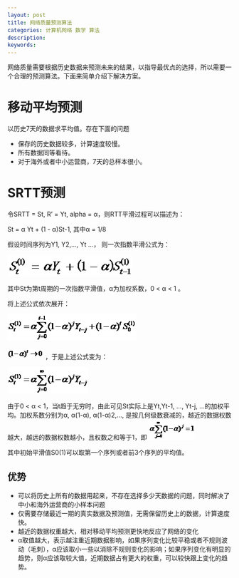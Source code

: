 ```yaml
---
layout: post
title: 网络质量预测算法
categories: 计算机网络 数学 算法
description: 
keywords: 
---
```




网络质量需要根据历史数据来预测未来的结果，以指导最优点的选择，所以需要一个合理的预测算法。下面来简单介绍下解决方案。

# 移动平均预测


以历史7天的数据求平均值。存在下面的问题
- 保存的历史数据较多，计算速度较慢。
- 所有数据同等看待。
- 对于海外或者中小运营商，7天的总样本很小。

# SRTT预测


令SRTT = St, R’ = Yt, alpha = α，则RTT平滑过程可以描述为：

St = α Yt + (1 - α)St-1, 其中α = 1/8
 
假设时间序列为Y1, Y2,..., Yt ...， 则一次指数平滑公式为：

![](/images/posts/2017-02-05-math-net-srtt.md/1.png)

其中St为第t周期的一次指数平滑值，α为加权系数，0 < α < 1 。

将上述公式依次展开：

![](/images/posts/2017-02-05-math-net-srtt.md/2.png)

![](/images/posts/2017-02-05-math-net-srtt.md/3.png) ，于是上述公式变为：


![](/images/posts/2017-02-05-math-net-srtt.md/4.png)

由于0 < α < 1，当t趋于无穷时，由此可见St实际上是Yt,Yt-1, ..., Yt-j, ...的加权平均。加权系数分别为α, α(1-α), α(1-α)2,..., 是按几何级数衰减的，越近的数据权数越大，越远的数据权数越小，且权数之和等于1，即 ![](/images/posts/2017-02-05-math-net-srtt.md/5.png)

其中初始平滑值S0(1)可以取第一个序列或者前3个序列的平均值。

## 优势
- 可以将历史上所有的数据用起来，不存在选择多少天数据的问题，同时解决了中小和海外运营商的小样本问题
- 仅需要存储最近一期的真实数据及预测值，无需保留历史上的数据，计算速度快。
- 越近的数据权重越大，相对移动平均预测更快地反应了网络的变化
- α取值越大，表示越注重近期数据影响，如果序列变化比较平稳或者不规则波动（毛刺），α应该取小一些以消除不规则变化的影响；如果序列变化有明显的趋势，则α应该取较大值，近期数据占有更大的权重，可以较快跟上变化的趋势。


